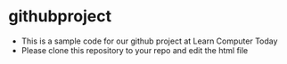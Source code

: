 # githubproject
- This is a sample code for our github project at Learn Computer Today
- Please clone this repository to your repo and edit the html file 
